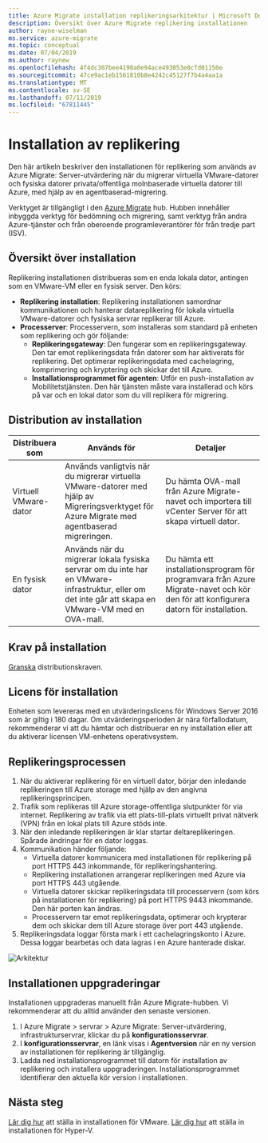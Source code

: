 ```yaml
---
title: Azure Migrate installation replikeringsarkitektur | Microsoft Docs
description: Översikt över Azure Migrate replikering installationen
author: rayne-wiselman
ms.service: azure-migrate
ms.topic: conceptual
ms.date: 07/04/2019
ms.author: raynew
ms.openlocfilehash: 4f4dc307bee4190a0e94ace493053e0cfd01150e
ms.sourcegitcommit: 47ce9ac1eb1561810b8e4242c45127f7b4a4aa1a
ms.translationtype: MT
ms.contentlocale: sv-SE
ms.lasthandoff: 07/11/2019
ms.locfileid: "67811445"
---
```

# <a name="replication-appliance"></a>Installation av replikering

Den här artikeln beskriver den installationen för replikering som används av Azure Migrate: Server-utvärdering när du migrerar virtuella VMware-datorer och fysiska datorer privata/offentliga molnbaserade virtuella datorer till Azure, med hjälp av en agentbaserad-migrering. 

Verktyget är tillgängligt i den [Azure Migrate](migrate-overview.md) hub. Hubben innehåller inbyggda verktyg för bedömning och migrering, samt verktyg från andra Azure-tjänster och från oberoende programleverantörer för från tredje part (ISV).


## <a name="appliance-overview"></a>Översikt över installation

Replikering installationen distribueras som en enda lokala dator, antingen som en VMware-VM eller en fysisk server. Den körs:
- **Replikering installation**: Replikering installationen samordnar kommunikationen och hanterar datareplikering för lokala virtuella VMware-datorer och fysiska servrar replikerar till Azure.
- **Processerver**: Processervern, som installeras som standard på enheten som replikering och gör följande:
    - **Replikeringsgateway**: Den fungerar som en replikeringsgateway. Den tar emot replikeringsdata från datorer som har aktiverats för replikering. Det optimerar replikeringsdata med cachelagring, komprimering och kryptering och skickar det till Azure.
    - **Installationsprogrammet för agenten**: Utför en push-installation av Mobilitetstjänsten. Den här tjänsten måste vara installerad och körs på var och en lokal dator som du vill replikera för migrering.

## <a name="appliance-deployment"></a>Distribution av installation

**Distribuera som** | **Används för** | **Detaljer**
--- | --- |  ---
Virtuell VMware-dator | Används vanligtvis när du migrerar virtuella VMware-datorer med hjälp av Migreringsverktyget för Azure Migrate med agentbaserad migreringen. | Du hämta OVA-mall från Azure Migrate-navet och importera till vCenter Server för att skapa virtuell dator.
En fysisk dator | Används när du migrerar lokala fysiska servrar om du inte har en VMware-infrastruktur, eller om det inte går att skapa en VMware-VM med en OVA-mall. | Du hämta ett installationsprogram för programvara från Azure Migrate-navet och kör den för att konfigurera datorn för installation.

## <a name="appliance-deployment-requirements"></a>Krav på installation

[Granska](migrate-support-matrix-vmware.md#agent-based-migration-replication-appliance-requirements) distributionskraven.



## <a name="appliance-license"></a>Licens för installation
Enheten som levereras med en utvärderingslicens för Windows Server 2016 som är giltig i 180 dagar. Om utvärderingsperioden är nära förfallodatum, rekommenderar vi att du hämtar och distribuerar en ny installation eller att du aktiverar licensen VM-enhetens operativsystem.

## <a name="replication-process"></a>Replikeringsprocessen

1. När du aktiverar replikering för en virtuell dator, börjar den inledande replikeringen till Azure storage med hjälp av den angivna replikeringsprincipen. 
2. Trafik som replikeras till Azure storage-offentliga slutpunkter för via internet. Replikering av trafik via ett plats-till-plats virtuellt privat nätverk (VPN) från en lokal plats till Azure stöds inte.
3. När den inledande replikeringen är klar startar deltareplikeringen. Spårade ändringar för en dator loggas.
4. Kommunikation händer följande:
    - Virtuella datorer kommunicera med installationen för replikering på port HTTPS 443 inkommande, för replikeringshantering.
    - Replikering installationen arrangerar replikeringen med Azure via port HTTPS 443 utgående.
    - Virtuella datorer skickar replikeringsdata till processervern (som körs på installationen för replikering) på port HTTPS 9443 inkommande. Den här porten kan ändras.
    - Processervern tar emot replikeringsdata, optimerar och krypterar dem och skickar dem till Azure storage över port 443 utgående.
5. Replikeringsdata loggar första mark i ett cachelagringskonto i Azure. Dessa loggar bearbetas och data lagras i en Azure hanterade diskar.

![Arkitektur](./media/migrate-replication-appliance/architecture.png)

## <a name="appliance-upgrades"></a>Installationen uppgraderingar

Installationen uppgraderas manuellt från Azure Migrate-hubben. Vi rekommenderar att du alltid använder den senaste versionen.

1. I Azure Migrate > servrar > Azure Migrate: Server-utvärdering, infrastrukturservrar, klickar du på **konfigurationsservrar**.
2. I **konfigurationsservrar**, en länk visas i **Agentversion** när en ny version av installationen för replikering är tillgänglig. 
3. Ladda ned installationsprogrammet till datorn för installation av replikering och installera uppgraderingen. Installationsprogrammet identifierar den aktuella kör version i installationen.
 
## <a name="next-steps"></a>Nästa steg

[Lär dig hur](tutorial-assess-vmware.md#set-up-the-appliance-vm) att ställa in installationen för VMware.
[Lär dig hur](tutorial-assess-hyper-v.md#set-up-the-appliance-vm) att ställa in installationen för Hyper-V.

